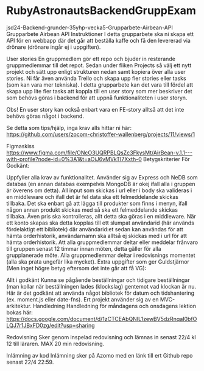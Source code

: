 # RubyAstronautsBackendGruppExam

jsd24-Backend-grunder-35yhp-vecka5-Grupparbete-Airbean-API
Grupparbete Airbean API
Instruktioner
I detta grupparbete ska ni skapa ett API för en webbapp där det går att beställa kaffe och få den levererad via drönare (drönare ingår ej i uppgiften).

User stories
En gruppmedlem gör ett repo och bjuder in resterande gruppmedlemmar till det repot. Sedan under fliken Projects så välj ett nytt projekt och sätt upp enligt strukturen nedan samt kopiera över alla user stories. Ni får även använda Trello och skapa upp fler stories eller tasks (som kan vara mer tekniska). I detta grupparbete kan det vara till fördel att skapa upp lite fler tasks att koppla till en user story som mer beskriver det som behövs göras i backend för att uppnå funktionaliteten i user storyn.

Obs! En user story kan också enbart vara en FE-story alltså att det inte behövs göras något i backend.

Se detta som tips/hjälp, inga krav alls hittar ni här: https://github.com/users/zocom-christoffer-wallenberg/projects/11/views/1

Figmaskiss
https://www.figma.com/file/ONcO3UQRPBLQsZc3FkysMt/AirBean-v.1.1---with-profile?node-id=0%3A1&t=aOiJ6vMVkTI7Xxth-0
Betygskriterier
För Godkänt:

Uppfyller alla krav av funktionalitet.
Använder sig av Express och NeDB som databas (en annan databas exempelvis MongoDB är okej ifall alla i gruppen är överens om detta).
All input som skickas i url eller i body ska valideras i en middleware och ifall det är fel data ska ett felmeddelande skickas tillbaka.
Det ska enbart gå att lägga till produkter som finns i menyn, ifall någon annan produkt skickas med så ska ett felmeddelande skickas tillbaka. Även pris ska kontrolleras, allt detta ska göras i en middleware.
När ett konto skapas ska detta kopplas till ett slumpat användarid (här används fördelaktigt ett bibliotek) där användarid:et sedan kan användas för att hämta orderhistorik, användarnamn ska alltså ej skickas med i url för att hämta orderhistorik.
Att alla gruppmedlemmar deltar eller meddelar frånvaro till gruppen senast 12 timmar innan möten, detta gäller för alla grupplanerade möte.
Alla gruppmedlemmar deltar i redovisnings momentet (alla ska prata ungefär lika mycket).
Extra uppgifter som ger Guldstjärnor (Men inget högre betyg eftersom det inte går att få VG):

Allt i godkänt
Kunna se pågående beställningar och tidigare beställningar (man kollar när beställningen lades (klockslag) gentemot vad klockan är nu. Här är det godkänt att använda något bibliotek för datum och tidshantering (ex. moment.js eller date-fns).
Ert projekt använder sig av en MVC-arkitektur.
Handledning
Handledning för måndagens och onsdagens lektion bokas här: https://docs.google.com/document/d/1zCTCEAbQNIL1zewBV5dzRnqaI0bfOLQJ7r1JBxFD0zg/edit?usp=sharing

Redovisning
Sker genom inspelad redovisning och lämnas in senast 22/4 kl 12 till läraren. MAX 20 min redovisning.

Inlämning av kod
Inlämning sker på Azomo med en länk till ert Github repo senast 22/4 22:59.